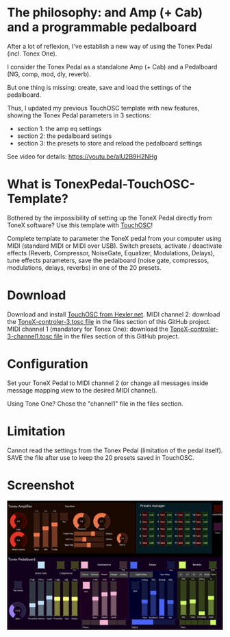 # The philosophy: and Amp (+ Cab) and a programmable pedalboard

After a lot of reflexion, I've establish a new way of using the Tonex Pedal (incl. Tonex One).

I consider the Tonex Pedal as a standalone Amp (+ Cab) and a Pedalboard (NG, comp, mod, dly, reverb).

But one thing is missing: create, save and load the settings of the pedalboard.

Thus, I updated my previous TouchOSC template with new features, showing the Tonex Pedal parameters in 3 sections:
- section 1: the amp eq settings
- section 2: the pedalboard setings
- section 3: the presets to store and reload the pedalboard settings

See video for details: https://youtu.be/aIU2B9H2NHg

# What is TonexPedal-TouchOSC-Template?

Bothered by the impossibility of setting up the ToneX Pedal directly from ToneX software? Use this template with [TouchOSC](https://hexler.net/touchosc)!

Complete template to parameter the ToneX pedal from your computer using MIDI (standard MIDI or MIDI over USB). Switch presets, activate / deactivate effects (Reverb, Compressor, NoiseGate, Equalizer, Modulations, Delays), tune effects parameters, save the pedalboard (noise gate, compressos, modulations, delays, reverbs) in one of the 20 presets.

# Download

Download and install [TouchOSC from Hexler.net](https://hexler.net/touchosc).
MIDI channel 2: download the [ToneX-controler-3.tosc file](https://github.com/ThibaultDucray/TonexPedal-TouchOSC-Template/blob/main/ToneX-controler-3.tosc) in the files section of this GitHub project.
MIDI channel 1 (mandatory for Tonex One): download the [ToneX-controler-3-channel1.tosc file](https://github.com/ThibaultDucray/TonexPedal-TouchOSC-Template/blob/main/ToneX-controler-3-channel1.tosc) in the files section of this GitHub project.

# Configuration

Set your ToneX Pedal to MIDI channel 2 (or change all messages inside message mapping view to the desired MIDI channel).

Using Tone One? Chose the "channel1" file in the files section.

# Limitation

Cannot read the settings from the Tonex Pedal (limitation of the pedal itself).
SAVE the file after use to keep the 20 presets saved in TouchOSC.

# Screenshot

![Main screen](https://raw.githubusercontent.com/ThibaultDucray/TonexPedal-TouchOSC-Template/refs/heads/main/ToneX-controler-3.jpg "Main screen")
